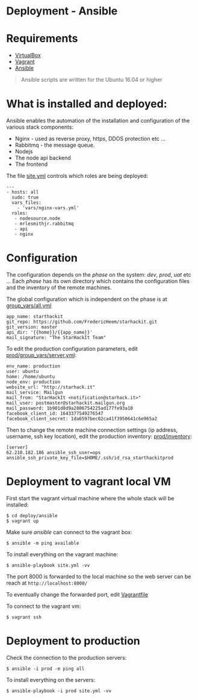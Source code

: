 Deployment - Ansible
==========

# Requirements

* [VirtualBox](https://www.virtualbox.org/)
* [Vagrant](https://www.vagrantup.com)
* [Ansible](http://www.ansible.com/)

> Ansible scripts are written for the Ubuntu 16.04 or higher 

# What is installed and deployed:

Ansible enables the automation of the installation and configuration of the various stack components:

* Nginx - used as reverse proxy, https, DDOS protection etc ...
* Rabbitmq - the message queue.
* Nodejs
* The node api backend
* The frontend

The file [site.yml](site.yml) controls which roles are being deployed:

```
---
- hosts: all
  sudo: true
  vars_files:
    - 'vars/nginx-vars.yml'
  roles:
   - nodesource.node
   - mrlesmithjr.rabbitmq
   - api
   - nginx
```

# Configuration

The configuration depends on the *phase* on the system: *dev*, *prod*, *uat* etc ...
Each *phase* has its own directory which contains the configuration files and the inventory of the remote machines.

The global configuration which is independent on the phase is at [group_vars/all.yml](group_vars/all.yml)

```
app_name: starthackit
git_repo: https://github.com/FredericHeem/starhackit.git
git_version: master
api_dir: '{{home}}/{{app_name}}'
mail_signature: "The StarHackIt Team"
```

To edit the production configuration parameters, edit [prod/group_vars/server.yml](prod/group_vars/server.yml):

```
env_name: production
user: ubuntu
home: /home/ubuntu
node_env: production
website_url: "http://starhack.it"
mail_service: Mailgun
mail_from: "StarHackIt <notification@starhack.it>"
mail_user: postmaster@starhackit.mailgun.org
mail_password: 1b901d8d9a2806754225ad177fe93a10
facebook_client_id: 1643377549276547
facebook_client_secret: 1da6597bec02ca41f3950641c6e965a2
```

Then to change the remote machine connection settings (ip address, username, ssh key location), edit the production inventory: [prod/inventory](prod/inventory):

```
[server]
62.210.182.186 ansible_ssh_user=ops ansible_ssh_private_key_file=$HOME/.ssh/id_rsa_starthackitprod

```

# Deployment to vagrant local VM

First start the vagrant virtual machine where the whole stack will be installed:

    $ cd deploy/ansible
    $ vagrant up

Make sure _ansible_ can connect to the vagrant box:

    $ ansible -m ping available

To install everything on the vagrant machine:

    $ ansible-playbook site.yml -vv

The port 8000 is forwarded to the local machine so
the web server can be reach at `http://localhost:8000/`

To eventually change the forwarded port, edit [Vagrantfile](Vagrantfile)

To connect to the vagrant vm:

    $ vagrant ssh


# Deployment to production

Check the connection to the production servers:

    $ ansible -i prod -m ping all

To install everything on the servers:

    $ ansible-playbook -i prod site.yml -vv
